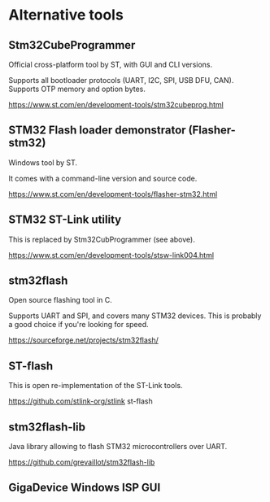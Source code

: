 
# Alternative tools


## Stm32CubeProgrammer

Official cross-platform tool by ST, with GUI and CLI versions.

Supports all bootloader protocols (UART, I2C, SPI, USB DFU, CAN).
Supports OTP memory and option bytes.

https://www.st.com/en/development-tools/stm32cubeprog.html


## STM32 Flash loader demonstrator (Flasher-stm32)

Windows tool by ST.

It comes with a command-line version and source code.

https://www.st.com/en/development-tools/flasher-stm32.html


## STM32 ST-Link utility

This is replaced by Stm32CubProgrammer (see above).

https://www.st.com/en/development-tools/stsw-link004.html


## stm32flash

Open source flashing tool in C.

Supports UART and SPI, and covers many STM32 devices.
This is probably a good choice if you're looking for speed.

https://sourceforge.net/projects/stm32flash/


## ST-flash

This is open re-implementation of the ST-Link tools.

https://github.com/stlink-org/stlink st-flash


## stm32flash-lib

Java library allowing to flash STM32 microcontrollers over UART.

https://github.com/grevaillot/stm32flash-lib


## GigaDevice Windows ISP GUI
